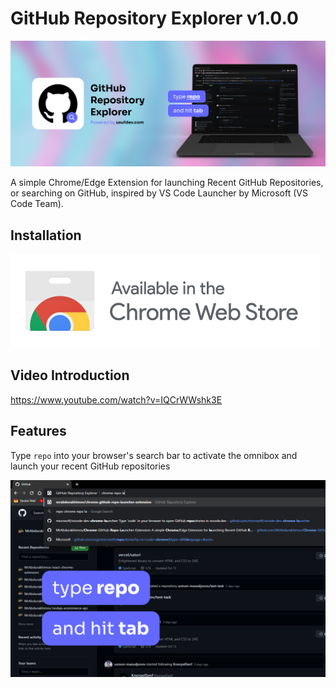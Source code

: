 # GitHub Repository Explorer v1.0.0

![logo](https://github.com/MrAbdurakhimov/Chrome-GitHub-Repo-Launcher-Extension/raw/main/images/banner.png)

A simple Chrome/Edge Extension for launching Recent GitHub Repositories, or searching on GitHub, inspired by VS Code Launcher by Microsoft (VS Code Team).

## Installation

<a href="https://chrome.google.com/webstore/detail/github-repository-explore/eahjlihgcopjpngnogijleocdjegledp">
  
![Awailable on Chrome Extension Store](https://github.com/MrAbdurakhimov/Chrome-GitHub-Repo-Launcher-Extension/blob/main/images/Available%20in%20the%20CWS.png?raw=true)

</a>

## Video Introduction

https://www.youtube.com/watch?v=IQCrWWshk3E


## Features

Type `repo` into your browser's search bar to activate the omnibox and launch your recent GitHub repositories

![Use the omnibox to open recently opened GitHub repositories](https://github.com/MrAbdurakhimov/Chrome-GitHub-Repo-Launcher-Extension/raw/main/screenshot.jpg)
